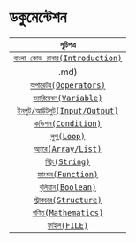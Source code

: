 # ডকুমেন্টেশন

| **```সূচিপত্র```**|
|:--------------:|
| [```বাংলা কোড রানার(Introduction)```](ভূমিকা.md) |
.md) |
| [```অপারেটর(Ooperators)```](অপারেটর.md) |
| [```ভ্যারিয়েবল(Variable)```](ভ্যারিয়েবল.md) |
| [```ইনপুট/আউটপুট(Input/Output)```](ইনপুট-আউটপুট.md)|
| [```কন্ডিশন(Condition)```](কন্ডিশন.md)	|
| [```লুপ(Loop)```](লুপ.md) |
| [```অ্যারে(Array/List)```](অ্যারে.md)	|
| [```স্ট্রিং(String)```](স্ট্রিং.md)  |
| [```ফাংশন(Function)```](ফাংশন.md) | 
| [```বুলিয়ান(Boolean)```](বুলিয়ান.md) |
| [```স্ট্রাকচার(Structure)```](স্ট্রাকচার.md) 
| [```গণিত(Mathematics)```](গণিত.md) |
| [```ফাইল(FILE)```](ফাইল.md) |
